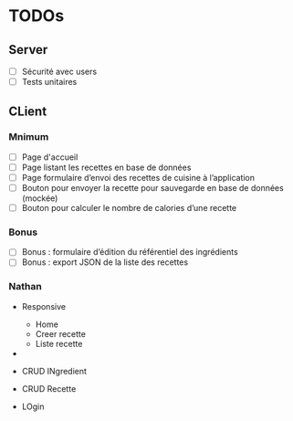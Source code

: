 # TODOs
## Server
- [ ] Sécurité avec users
- [ ] Tests unitaires
## CLient
### Mnimum
- [ ] Page d'accueil
- [ ] Page listant les recettes en base de données
- [ ] Page formulaire d’envoi des recettes de cuisine à l’application
- [ ] Bouton pour envoyer la recette pour sauvegarde en base de données (mockée)
- [ ] Bouton pour calculer le nombre de calories d’une recette

### Bonus
- [ ] Bonus : formulaire d’édition du référentiel des ingrédients
- [ ] Bonus : export JSON de la liste des recettes

### Nathan 
- Responsive
  - Home
  - Creer recette
  - Liste recette
- 


- CRUD INgredient
- CRUD Recette
- LOgin

